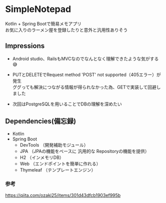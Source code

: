 # SimpleNotepad

Kotlin + Spring Bootで簡易メモアプリ  
お気に入りのラーメン屋を登録したりと意外と汎用性ありそう  

## Impressions
- Android studio、RailsもMVCなのでなんとなく理解できたような気がする😅

- PUTとDELETEでRequest method 'POST' not supported（405エラー）が発生  
  ググっても解決につながる情報が得られなかった為、GETで実装して回避しました  

- 次回はPostgreSQLを用いることでDBの理解を深めたい  
  
## Dependencies(備忘録)
- Kotlin
- Spring Boot
  - DevTools  （開発補助モジュール）
  - JPA       （JPAの機能をベースに 汎用的な Repositoryの機能を提供）
  - H2        （インメモリDB）
  - Web       （エンドポイントを簡単に作れる）
  - Thymeleaf （テンプレートエンジン）

### 参考
https://qiita.com/ozaki25/items/301d43dfcb1903ef995b
